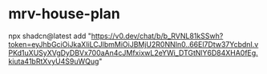 # mrv-house-plan

npx shadcn@latest add "https://v0.dev/chat/b/b_RVNL81kSSwh?token=eyJhbGciOiJkaXIiLCJlbmMiOiJBMjU2R0NNIn0..66El7Dtw37YcbdnI.vPKd1uXUSyXVgDyDBVx700aAn4cJMfxixwL2eYWi_DTGtNlY6D84XHA0fEg.kiuta41bRtXvyU4S9uWQug"
